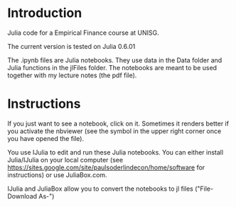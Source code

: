 # Introduction

Julia code for a Empirical Finance course at UNISG. 

The current version is tested on Julia 0.6.01

The .ipynb files are Julia notebooks. They use data in the Data folder and Julia functions in the jlFiles folder. The notebooks are meant to be used together with my lecture notes (the pdf file).


# Instructions

If you just want to see a notebook, click on it.  Sometimes it renders better if you activate the nbviewer (see the symbol in the upper right corner once you have opened the file).

You use IJulia to edit and run these Julia notebooks. You can either install Julia/IJulia on your local computer (see https://sites.google.com/site/paulsoderlindecon/home/software for instructions) or use JuliaBox.com. 

IJulia and JuliaBox allow you to convert the notebooks to jl files ("File-Download As-")

